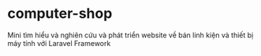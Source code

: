 # computer-shop
Mini tìm hiểu và nghiên cứu và phát triển website về bán linh kiện và thiết bị máy tính với Laravel Framework
